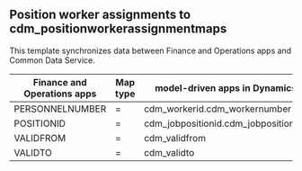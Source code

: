 ## Position worker assignments to cdm_positionworkerassignmentmaps

This template synchronizes data between Finance and Operations apps and Common Data Service.

Finance and Operations apps | Map type | model-driven apps in Dynamics 365 | Default value
---|---|---|---
PERSONNELNUMBER | = | cdm_workerid.cdm_workernumber | 
POSITIONID | = | cdm_jobpositionid.cdm_jobpositionnumber | 
VALIDFROM | = | cdm_validfrom | 
VALIDTO | = | cdm_validto | 
